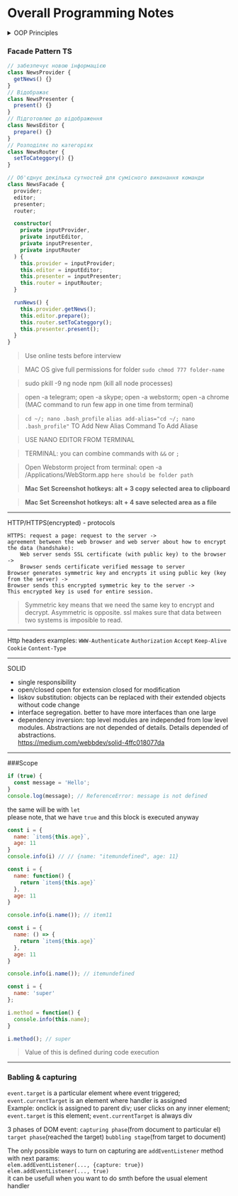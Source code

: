 # Overall Programming Notes

<details>
<summary>OOP Principles</summary>
 1) Encapsulation (Private, Public, Protected)
 2) Inheritance
 3) Polymorphism (Possibility to override methods with a same name in child classes)
</details>

### Facade Pattern TS

```ts
// забезпечує новою інформацією
class NewsProvider {
  getNews() {}
}
// Відображає
class NewsPresenter {
  present() {}
}
// Підготовлює до відображення
class NewsEditor {
  prepare() {}
}
// Розподіляє по категоріях
class NewsRouter {
  setToCateggory() {}
}

// Об'єднує декілька сутностей для сумісного виконання команди
class NewsFacade {
  provider;
  editor;
  presenter;
  router;

  constructor(
    private inputProvider,
    private inputEditor,
    private inputPresenter,
    private inputRouter
  ) {
    this.provider = inputProvider;
    this.editor = inputEditor;
    this.presenter = inputPresenter;
    this.router = inputRouter;
  }

  runNews() {
    this.provider.getNews();
    this.editor.prepare();
    this.router.setToCateggory();
    this.presenter.present();
  }
}
```

> Use online tests before interview

> MAC OS give full permissions for folder `sudo chmod 777 folder-name`

> sudo pkill -9 ng node npm (kill all node processes)

> open -a telegram; open -a skype; open -a webstorm; open -a chrome (MAC command to run few app in one time from terminal)

> `cd ~/; nano .bash_profile` `alias add-alias="cd ~/; nano .bash_profile"` TO Add New Alias Command To Add Aliase

> USE NANO EDITOR FROM TERMINAL

> TERMINAL: you can combine commands with `&&` or `;`

> Open Webstorm project from terminal: open -a /Applications/WebStorm.app `here should be folder path`

> <strong>Mac Set Screenshot hotkeys: alt + 3 copy selected area to clipboard</strong>

> <strong>Mac Set Screenshot hotkeys: alt + 4 save selected area as a file</strong>

---

HTTP/HTTPS(encrypted) - protocols

```
HTTPS: request a page: request to the server -> 
agreement between the web browser and web server about how to encrypt the data (handshake):
    Web server sends SSL certificate (with public key) to the browser -> 
    Browser sends certificate verified message to server
Browser generates symmetric key and encrypts it using public key (key from the server) ->
Browser sends this encrypted symmetric key to the server -> 
This encrypted key is used for entire session.
```

> Symmetric key means that we need the same key to encrypt and decrypt. Asymmetric is opposite.
> ssl makes sure that data between two systems is imposible to read.

---

Http headers examples: `WWW-Authenticate` `Authorization` `Accept`
`Keep-Alive` `Cookie` `Content-Type`

---

SOLID
- single responsibility
- open/closed open for extension closed for modification
- liskov substitution: objects can be replaced with their extended objects without code change
- interface segregation. better to have more interfaces than one large
- dependency inversion: top level modules are independed from low level modules.
Abstractions are not depended of details. Details depended of abstractions.  
https://medium.com/webbdev/solid-4ffc018077da


---
###Scope
```js
if (true) {
  const message = 'Hello';
}
console.log(message); // ReferenceError: message is not defined
```
the same will be with `let`  
please note, that we have `true` and this block is executed anyway  

```js
const i = {
  name: `item${this.age}`,
  age: 11
} 
console.info(i) // // {name: "itemundefined", age: 11}
```

```js
const i = {
  name: function() {
    return `item${this.age}`
  },
  age: 11
}

console.info(i.name()); // item11
```

```js
const i = {
  name: () => {
    return `item${this.age}`
  },
  age: 11
}

console.info(i.name()); // itemundefined
```

```js
const i = {
  name: 'super'
};

i.method = function() {
  console.info(this.name);
}

i.method(); // super
```
> Value of this is defined during code execution
---
### Babling & capturing

 `event.target` is a particular element where event triggered;  
 `event.currentTarget` is an element where handler is assigned  
 Example: onclick is assigned to parent div; user clicks on any inner element;  
 `event.target` is this element; `event.currentTarget` is always div
 
 3 phases of DOM event: `capturing phase`(from document to particular el)  
  `target phase`(reached the target) `bubbling stage`(from target to document)
  
The only possible ways to turn on capturing are `addEventListener` method with next params:  
`elem.addEventListener(..., {capture: true})`  
`elem.addEventListener(..., true)`  
it can be usefull when you want to do smth before the usual element handler
